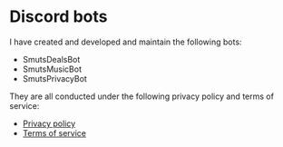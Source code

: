 # Discord bots

I have created and developed and maintain the following bots:
* SmutsDealsBot
* SmutsMusicBot
* SmutsPrivacyBot

They are all conducted under the following privacy policy and terms of service:
* [Privacy policy](https://github.com/haha150/discord/privacy)
* [Terms of service](https://github.com/haha150/discord/tos)
